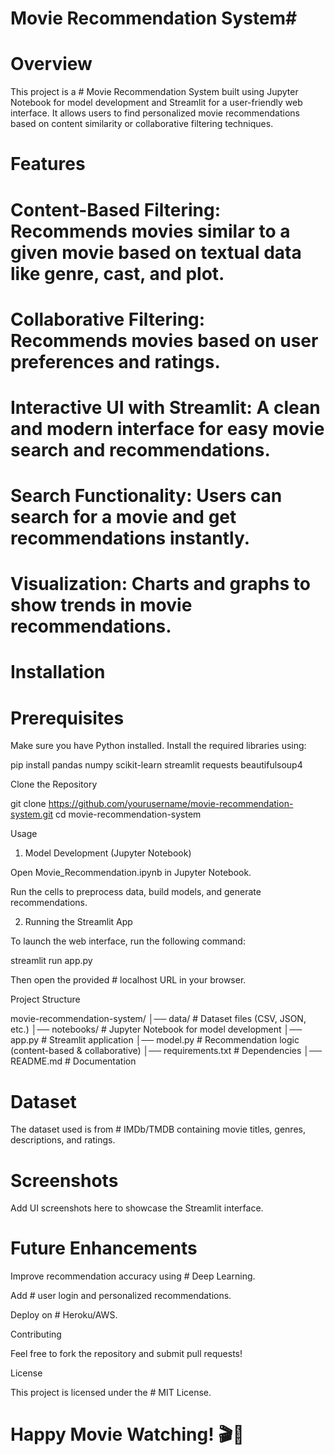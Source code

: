 # Movie Recommendation System#

# Overview

This project is a # Movie Recommendation System built using Jupyter Notebook for model development and Streamlit for a user-friendly web interface. It allows users to find personalized movie recommendations based on content similarity or collaborative filtering techniques.

# Features

# Content-Based Filtering: Recommends movies similar to a given movie based on textual data like genre, cast, and plot.

# Collaborative Filtering: Recommends movies based on user preferences and ratings.

# Interactive UI with Streamlit: A clean and modern interface for easy movie search and recommendations.

# Search Functionality: Users can search for a movie and get recommendations instantly.

# Visualization: Charts and graphs to show trends in movie recommendations.

# Installation

# Prerequisites

Make sure you have Python installed. Install the required libraries using:

pip install pandas numpy scikit-learn streamlit requests beautifulsoup4

Clone the Repository

git clone https://github.com/yourusername/movie-recommendation-system.git
cd movie-recommendation-system

Usage

1. Model Development (Jupyter Notebook)

Open Movie_Recommendation.ipynb in Jupyter Notebook.

Run the cells to preprocess data, build models, and generate recommendations.

2. Running the Streamlit App

To launch the web interface, run the following command:

streamlit run app.py

Then open the provided # localhost URL in your browser.

Project Structure

movie-recommendation-system/
│── data/                   # Dataset files (CSV, JSON, etc.)
│── notebooks/              # Jupyter Notebook for model development
│── app.py                  # Streamlit application
│── model.py                # Recommendation logic (content-based & collaborative)
│── requirements.txt        # Dependencies
│── README.md               # Documentation

# Dataset

The dataset used is from # IMDb/TMDB containing movie titles, genres, descriptions, and ratings.

# Screenshots

Add UI screenshots here to showcase the Streamlit interface.

# Future Enhancements

Improve recommendation accuracy using # Deep Learning.

Add # user login and personalized recommendations.

Deploy on # Heroku/AWS.

Contributing

Feel free to fork the repository and submit pull requests!

License

This project is licensed under the # MIT License.

# Happy Movie Watching! 🎬🍿


